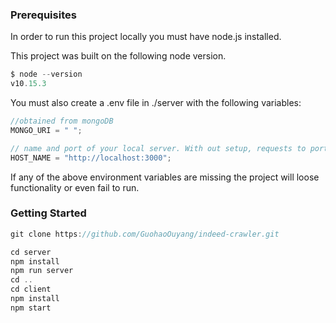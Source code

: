 ### Prerequisites

In order to run this project locally you must have node.js installed.

This project was built on the following node version.

```javascript
$ node --version
v10.15.3
```

You must also create a .env file in ./server with the following variables:

```javascript
//obtained from mongoDB
MONGO_URI = " ";

// name and port of your local server. With out setup, requests to port 3000 are proxied to the backend.
HOST_NAME = "http://localhost:3000";
```

If any of the above environment variables are missing the project will loose functionality or even fail to run.

### Getting Started

```javascript
git clone https://github.com/GuohaoOuyang/indeed-crawler.git
```

```javascript
cd server
npm install
npm run server
cd ..
cd client
npm install
npm start
```

